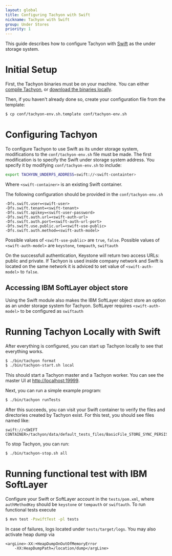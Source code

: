 ```yaml
---
layout: global
title: Configuring Tachyon with Swift
nickname: Tachyon with Swift
group: Under Stores
priority: 1
---
```


This guide describes how to configure Tachyon with
[Swift](http://docs.openstack.org/developer/swift/) as the under storage system.

# Initial Setup

First, the Tachyon binaries must be on your machine. You can either
[compile Tachyon](Building-Tachyon-Master-Branch.html), or
[download the binaries locally](Running-Tachyon-Locally.html).

Then, if you haven't already done so, create your configuration file from the template:

```bash
$ cp conf/tachyon-env.sh.template conf/tachyon-env.sh
```

# Configuring Tachyon

To configure Tachyon to use Swift as its under storage system, modifications to the
`conf/tachyon-env.sh` file must be made. The first modification is to specify the Swift under
storage system address. You specify it by modifying `conf/tachyon-env.sh` to include:

```bash
export TACHYON_UNDERFS_ADDRESS=swift://<swift-containter>
```

Where `<swift-container>` is an existing Swift container.

The following configuration should be provided in the `conf/tachyon-env.sh`


 	-Dfs.swift.user=<swift-user>
  	-Dfs.swift.tenant=<swift-tenant>
  	-Dfs.swift.apikey=<swift-user-password>
  	-Dfs.swift.auth.url=<swift-auth-url>
  	-Dfs.swift.auth.port=<swift-auth-url-port>
  	-Dfs.swift.use.public.url=<swift-use-public>
  	-Dfs.swift.auth.method=<swift-auth-model>
  	
Possible values of `<swift-use-public>` are `true`, `false`.
Possible values of `<swift-auth-model>` are `keystone`,
`tempauth`, `swiftauth`

On the successfull authentication, Keystone will return two access URLs: public and private. If Tachyon is used inside company network and Swift is located on the same network it is adviced to set value of `<swift-auth-model>`  to `false`.


## Accessing IBM SoftLayer object store

Using the Swift module also makes the IBM SoftLayer object store an option as an under storage system for Tachyon. 
SoftLayer requires `<swift-auth-model>` to be configured as `swiftauth`
 
# Running Tachyon Locally with Swift

After everything is configured, you can start up Tachyon locally to see that everything works.

```bash
$ ./bin/tachyon format
$ ./bin/tachyon-start.sh local
```

This should start a Tachyon master and a Tachyon worker. You can see the master UI at
[http://localhost:19999](http://localhost:19999).

Next, you can run a simple example program:

```bash
$ ./bin/tachyon runTests
```

After this succeeds, you can visit your Swift container to verify the files and directories created
by Tachyon exist. For this test, you should see files named like:

    swift://<SWIFT CONTAINER>/tachyon/data/default_tests_files/BasicFile_STORE_SYNC_PERSIST

To stop Tachyon, you can run:

```bash
$ ./bin/tachyon-stop.sh all
```
# Running functional test with IBM SoftLayer

Configure your Swift or SoftLayer account in the `tests/pom.xml`, where `authMethodKey` should be `keystone` or `tempauth` or `swiftauth`.
To run functional tests execute

```bash
$ mvn test -PswiftTest -pl tests
```
In case of failures, logs located under `tests/target/logs`. You may also activate heap dump via

	<argLine>-XX:+HeapDumpOnOutOfMemoryError 
		-XX:HeapDumpPath=/location/dump</argLine>
